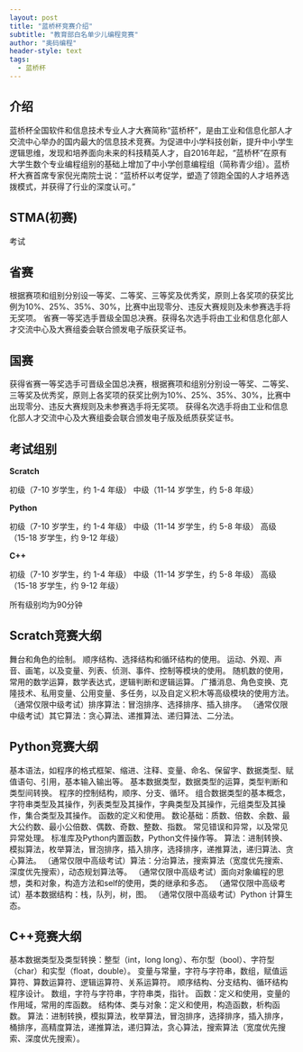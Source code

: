 ```yaml
---
layout: post
title: "蓝桥杯竞赛介绍"
subtitle: "教育部白名单少儿编程竞赛"
author: "奥码编程"
header-style: text
tags:
  - 蓝桥杯
---
```


介绍
--

蓝桥杯全国软件和信息技术专业人才大赛简称“蓝桥杯”，是由工业和信息化部人才交流中心举办的国内最大的信息技术竞赛。为促进中小学科技创新，提升中小学生逻辑思维，发现和培养面向未来的科技精英人才，自2016年起，“蓝桥杯”在原有大学生数个专业编程组别的基础上增加了中小学创意编程组（简称青少组）。蓝桥杯大赛首席专家倪光南院士说：“蓝桥杯以考促学，塑造了领跑全国的人才培养选拨模式，并获得了行业的深度认可。”

STMA(初赛)
---
考试

省赛
----

根据赛项和组别分别设一等奖、二等奖、三等奖及优秀奖，原则上各奖项的获奖比例为10%、25%、35%、30%，比赛中出现零分、违反大赛规则及未参赛选手将无奖项。
省赛一等奖选手晋级全国总决赛。获得名次选手将由工业和信息化部人才交流中心及大赛组委会联合颁发电子版获奖证书。

国赛
-----

获得省赛一等奖选手可晋级全国总决赛，根据赛项和组别分别设一等奖、二等奖、三等奖及优秀奖，原则上各奖项的获奖比例为10%、25%、35%、30%，比赛中出现零分、违反大赛规则及未参赛选手将无奖项。
获得名次选手将由工业和信息化部人才交流中心及大赛组委会联合颁发电子版及纸质获奖证书。

考试组别
------
**Scratch**

初级（7-10 岁学生，约 1-4 年级）
中级（11-14 岁学生，约 5-8 年级）

**Python**

初级（7-10 岁学生，约 1-4 年级）
中级（11-14 岁学生，约 5-8 年级）
高级（15-18 岁学生，约 9-12 年级）

**C++**

初级（7-10 岁学生，约 1-4 年级）
中级（11-14 岁学生，约 5-8 年级）
高级（15-18 岁学生，约 9-12 年级）

所有级别均为90分钟

Scratch竞赛大纲
--------

舞台和角色的绘制。
顺序结构、选择结构和循环结构的使用。
运动、外观、声音、画笔，以及变量、列表、侦测、事件、控制等模块的使用。
随机数的使用，常用的数学运算，数学表达式，逻辑判断和逻辑运算。
广播消息、角色变换、克隆技术、私用变量、公用变量、多任务，以及自定义积木等高级模块的使用方法。
（通常仅限中级考试）排序算法：冒泡排序、选择排序、插入排序。
（通常仅限中级考试）其它算法：贪心算法、递推算法、递归算法、二分法。

Python竞赛大纲
----------

基本语法，如程序的格式框架、缩进、注释、变量、命名、保留字、数据类型、赋值语句、引用，基本输入输出等。
基本数据类型，数据类型的运算，类型判断和类型间转换。
程序的控制结构，顺序、分支、循环。
组合数据类型的基本概念，字符串类型及其操作，列表类型及其操作，字典类型及其操作，元组类型及其操作，集合类型及其操作。
函数的定义和使用。
数论基础：质数、倍数、余数、最大公约数、最小公倍数、偶数、奇数、整数、指数。
常见错误和异常，以及常见异常处理。
标准库及Python内置函数，Python文件操作等。
算法：进制转换、模拟算法，枚举算法，冒泡排序，插入排序，选择排序，递推算法，递归算法、贪心算法。
（通常仅限中高级考试）算法：分治算法，搜索算法（宽度优先搜索、深度优先搜索），动态规划算法等。
（通常仅限中高级考试）面向对象编程的思想，类和对象，构造方法和self的使用，类的继承和多态。
（通常仅限中高级考试）基本数据结构：栈，队列，树，图。
（通常仅限中高级考试）Python 计算生态。


C++竞赛大纲
-----------

基本数据类型及类型转换：整型（int，long long）、布尔型（bool）、字符型 （char）和实型（float，double）。
变量与常量，字符与字符串，数组，赋值运算符、算数运算符、逻辑运算符、关系运算符。
顺序结构、分支结构、循环结构程序设计。
数组，字符与字符串，字符串类，指针。
函数：定义和使用，变量的作用域，常用的库函数。
结构体、类与对象：定义和使用，构造函数，析构函数。
算法：进制转换，模拟算法，枚举算法，冒泡排序，选择排序，插入排序，桶排序，高精度算法，递推算法，递归算法，贪心算法，搜索算法（宽度优先搜索、深度优先搜索）。
